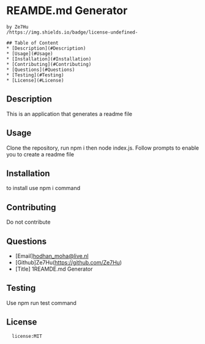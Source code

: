 # REAMDE.md Generator
    by Ze7Hu
    /https://img.shields.io/badge/license-undefined-
    
    ## Table of Content
    * [Description](#Description)
    * [Usage](#Usage)
    * [Installation](#Installation)
    * [Contributing](#Contributing)
    * [Questions](#Questions)
    * [Testing](#Testing)
    * [License](#License)
    
  ## Description
  This is an application that generates a readme file

  ## Usage
  Clone the repository, run npm i then node index.js. Follow prompts to enable you to create a readme file

  ## Installation
  to install use npm i command

  ## Contributing
  Do not contribute

  ## Questions
  * [Email]hodhan_moha@live.nl
  * [Github]Ze7Hu(https://github.com/Ze7Hu)
  * [Title] 1REAMDE.md Generator
  

  ## Testing
  Use npm run test command
  ## License
      license:MIT
  
